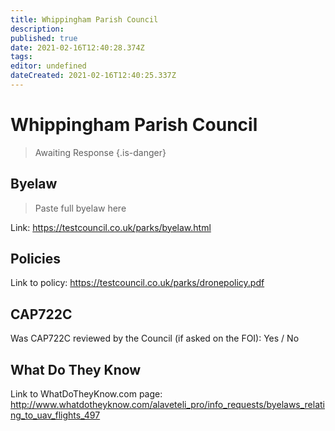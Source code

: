```yaml
---
title: Whippingham Parish Council
description: 
published: true
date: 2021-02-16T12:40:28.374Z
tags: 
editor: undefined
dateCreated: 2021-02-16T12:40:25.337Z
---
```


# Whippingham Parish Council
>  Awaiting Response
> {.is-danger}

## Byelaw
> Paste full byelaw here

Link:
https://testcouncil.co.uk/parks/byelaw.html

## Policies
Link to policy:
https://testcouncil.co.uk/parks/dronepolicy.pdf

## CAP722C

Was CAP722C reviewed by the Council (if asked on the FOI): Yes / No

## What Do They Know

Link to WhatDoTheyKnow.com page:
http://www.whatdotheyknow.com/alaveteli_pro/info_requests/byelaws_relating_to_uav_flights_497

